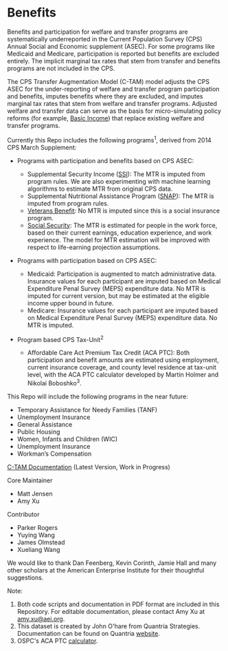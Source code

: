# Benefits

Benefits and participation for welfare and transfer programs are systematically underreported in the Current Population Survey (CPS) Annual Social and Economic supplement (ASEC). For some programs like Medicaid and Medicare, participation is reported but benefits are excluded entirely. The implicit marginal tax rates that stem from transfer and benefits programs are not included in the CPS.

The CPS Transfer Augmentation Model (C-TAM) model adjusts the CPS ASEC for the under-reporting of welfare and transfer program participation and benefits, imputes benefits where they are excluded, and imputes marginal tax rates that stem from welfare and transfer programs. Adjusted welfare and transfer data can serve as the basis for micro-simulating policy reforms (for example, [Basic Income](https://github.com/open-source-economics/Benefits/blob/master/Basic%20Income.pdf)) that replace existing welfare and transfer programs.

Currently this Repo includes the following programs<sup>1</sup>, derived from 2014 CPS March Supplement:

- Programs with participation and benefits based on CPS ASEC:
    - Supplemental Security Income ([SSI](https://github.com/open-source-economics/Benefits/tree/master/SSI)): The MTR is imputed from program rules. We are also experimenting with machine learning algorithms to estimate MTR from original CPS data.
    - Supplemental Nutritional Assistance Program ([SNAP](https://github.com/open-source-economics/Benefits/tree/master/SNAP)): The MTR is imputed from program rules.
    - [Veterans Benefit](https://github.com/open-source-economics/Benefits/tree/master/VB): No MTR is imputed since this is a social insurance program.
    - [Social Security](https://github.com/open-source-economics/Benefits/tree/master/SS): The MTR is estimated for people in the work force, based on their current earnings, education experience, and work experience. The model for MTR estimation will be improved with respect to life-earning projection assumptions.

-   Programs with participation based on CPS ASEC:
    - Medicaid: Participation is augmented to match administrative data. Insurance values for each participant are imputed based on Medical Expenditure Penal Survey (MEPS) expenditure data. No MTR is imputed for current version, but may be estimated at the eligible income upper bound in future.
    - Medicare: Insurance values for each participant are imputed based on Medical Expenditure Penal Survey (MEPS) expenditure data. No MTR is imputed.

- Program based CPS Tax-Unit<sup>2</sup>
    - Affordable Care Act Premium Tax Credit (ACA PTC): Both participation and benefit amounts are estimated using employment, current insurance coverage, and county level residence at tax-unit level, with the ACA PTC calculator developed by Martin Holmer and Nikolai Boboshko<sup>3</sup>.  

This Repo will include the following programs in the near future:

- Temporary Assistance for Needy Families (TANF)
- Unemployment Insurance
- General Assistance
- Public Housing
- Women, Infants and Children (WIC)
- Unemployment Insurance
- Workman’s Compensation

[C-TAM Documentation](https://docs.google.com/document/d/1CIfp8KwECJa4bIF9U3hHTf3P7Y19ya2NI5QhEDOyG98/edit?usp=sharing) (Latest Version, Work in Progress)

Core Maintainer

- Matt Jensen
- Amy Xu

Contributor

- Parker Rogers
- Yuying Wang
- James Olmstead
- Xueliang Wang

We would like to thank Dan Feenberg, Kevin Corinth, Jamie Hall and many other  scholars at the American Enterprise Institute for their thoughtful suggestions. 


Note:
1. Both code scripts and documentation in PDF format are included in this Repository. For editable documentation, please contact Amy Xu at amy.xu@aei.org.
2. This dataset is created by John O'hare from Quantria Strategies. Documentation can be found on Quantria [website](http://www.quantria.com/assets/img/TechnicalDocumentationV4-2.pdf).
3. OSPC's ACA PTC [calculator](http://chiselapp.com/user/mrh/repository/OSPC-ACA/doc/trunk/www/home.wiki).
